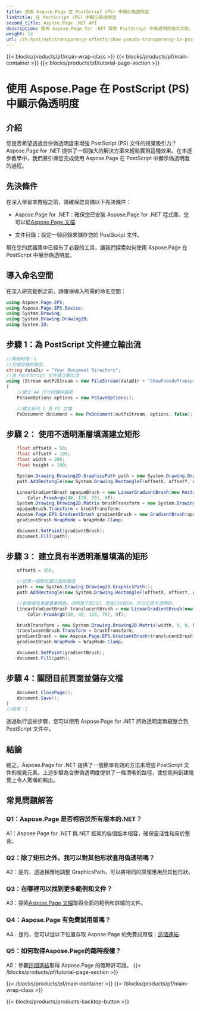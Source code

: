 ```yaml
---
title: 使用 Aspose.Page 在 PostScript (PS) 中顯示偽透明度
linktitle: 在 PostScript (PS) 中顯示偽透明度
second_title: Aspose.Page .NET API
description: 使用 Aspose.Page for .NET 探索 PostScript 中偽透明的強大功能。請按照我們的分步指南獲取視覺上令人驚嘆的文檔。
weight: 13
url: /zh-hant/net/transparency-effects/show-pseudo-transparency-in-postscript-ps/
---
```


{{< blocks/products/pf/main-wrap-class >}}
{{< blocks/products/pf/main-container >}}
{{< blocks/products/pf/tutorial-page-section >}}

# 使用 Aspose.Page 在 PostScript (PS) 中顯示偽透明度

## 介紹

您是否希望透過合併偽透明度來增強 PostScript (PS) 文件的視覺吸引力？ Aspose.Page for .NET 提供了一個強大的解決方案來輕鬆實現這種效果。在本逐步教學中，我們將引導您完成使用 Aspose.Page 在 PostScript 中顯示偽透明度的過程。

## 先決條件

在深入學習本教程之前，請確保您具備以下先決條件：

- Aspose.Page for .NET：確保您已安裝 Aspose.Page for .NET 程式庫。您可以從[Aspose.Page 文檔](https://reference.aspose.com/page/net/).

- 文件目錄：設定一個目錄來儲存您的 PostScript 文件。

現在您的武器庫中已經有了必要的工具，讓我們探索如何使用 Aspose.Page 在 PostScript 中展示偽透明度。

## 導入命名空間

在深入研究範例之前，請確保導入所需的命名空間：

```csharp
using Aspose.Page.EPS;
using Aspose.Page.EPS.Device;
using System.Drawing;
using System.Drawing.Drawing2D;
using System.IO;
```

## 步驟 1：為 PostScript 文件建立輸出流

```csharp
//開始時間：1
//文檔目錄的路徑。
string dataDir = "Your Document Directory";
//為 PostScript 文件建立輸出流
using (Stream outPsStream = new FileStream(dataDir + "ShowPseudoTransparency_outPS.ps", FileMode.Create))
{
	//建立 A4 尺寸的儲存選項
	PsSaveOptions options = new PsSaveOptions();

	//建立新的 1 頁 PS 文檔
	PsDocument document = new PsDocument(outPsStream, options, false);
```

## 步驟 2： 使用不透明漸層填滿建立矩形

```csharp
	float offsetX = 50;
	float offsetY = 100;
	float width = 200;
	float height = 100;

	System.Drawing.Drawing2D.GraphicsPath path = new System.Drawing.Drawing2D.GraphicsPath();
	path.AddRectangle(new System.Drawing.RectangleF(offsetX, offsetY, width, height));

	LinearGradientBrush opaqueBrush = new LinearGradientBrush(new RectangleF(0, 0, 200, 100), Color.FromArgb(0, 0, 0),
		Color.FromArgb(40, 128, 70), 0f);
	System.Drawing.Drawing2D.Matrix brushTransform = new System.Drawing.Drawing2D.Matrix(width, 0, 0, height, offsetX, offsetY);
	opaqueBrush.Transform = brushTransform;
	Aspose.Page.EPS.GradientBrush gradientBrush = new GradientBrush(opaqueBrush);
	gradientBrush.WrapMode = WrapMode.Clamp;

	document.SetPaint(gradientBrush);
	document.Fill(path);
```

## 步驟 3： 建立具有半透明漸層填滿的矩形

```csharp
	offsetX = 350;

	//從第一個矩形建立圖形路徑
	path = new System.Drawing.Drawing2D.GraphicsPath();
	path.AddRectangle(new System.Drawing.RectangleF(offsetX, offsetY, width, height));

	//創建線性漸變畫筆顏色，透明度不是255，而是150和50。所以它是半透明的。
	LinearGradientBrush translucentBrush = new LinearGradientBrush(new RectangleF(0, 0, width, height), Color.FromArgb(150, 0, 0, 0),
		Color.FromArgb(50, 40, 128, 70), 0f);

	brushTransform = new System.Drawing.Drawing2D.Matrix(width, 0, 0, height, offsetX, offsetY);
	translucentBrush.Transform = brushTransform;
	gradientBrush = new Aspose.Page.EPS.GradientBrush(translucentBrush);
	gradientBrush.WrapMode = WrapMode.Clamp;

	document.SetPaint(gradientBrush);
	document.Fill(path);
```

## 步驟 4：關閉目前頁面並儲存文檔

```csharp
	document.ClosePage();
	document.Save();
}
//結束：1
```

透過執行這些步驟，您可以使用 Aspose.Page for .NET 將偽透明度無縫整合到 PostScript 文件中。

## 結論

總之，Aspose.Page for .NET 提供了一個簡單有效的方法來增強 PostScript 文件的視覺元素。上述步驟為合併偽透明度提供了一條清晰的路徑，使您能夠創建視覺上令人驚嘆的輸出。

## 常見問題解答

### Q1：Aspose.Page 是否相容於所有版本的.NET？

A1：Aspose.Page for .NET 與.NET 框架的各個版本相容，確保靈活性和易於整合。

### Q2：除了矩形之外，我可以對其他形狀套用偽透明嗎？

A2：是的，透過相應地調整 GraphicsPath，可以將相同的原理應用於其他形狀。

### Q3：在哪裡可以找到更多範例和文件？

 A3：探索[Aspose.Page 文檔](https://reference.aspose.com/page/net/)取得全面的範例和詳細的文件。

### Q4：Aspose.Page 有免費試用版嗎？

 A4：是的，您可以從以下位置存取 Aspose.Page 的免費試用版：[這個連結](https://releases.aspose.com/).

### Q5：如何取得Aspose.Page的臨時授權？

A5：參觀[這個連結](https://purchase.aspose.com/temporary-license/)取得 Aspose.Page 的臨時許可證。
{{< /blocks/products/pf/tutorial-page-section >}}

{{< /blocks/products/pf/main-container >}}
{{< /blocks/products/pf/main-wrap-class >}}

{{< blocks/products/products-backtop-button >}}
